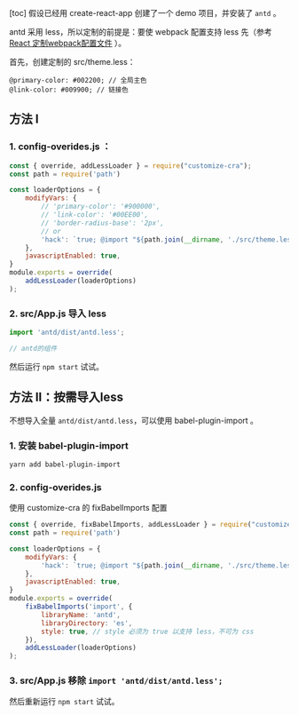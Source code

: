[toc]
假设已经用 create-react-app 创建了一个 demo 项目，并安装了 `antd` 。

antd 采用 less，所以定制的前提是：要使 webpack 配置支持 less 先（参考 [React 定制webpack配置文件](http://note.youdao.com/noteshare?id=a57adfa9f74ffeacefa4b91a4238c917) ）。

首先，创建定制的 src/theme.less：

```less
@primary-color: #002200; // 全局主色
@link-color: #009900; // 链接色
```

## 方法 I

### 1. config-overides.js ：

```javascript
const { override, addLessLoader } = require("customize-cra");
const path = require('path')

const loaderOptions = {
    modifyVars: {
        // 'primary-color': '#900000',
        // 'link-color': '#00EE00',
        // 'border-radius-base': '2px',
        // or
        'hack': `true; @import "${path.join(__dirname, './src/theme.less')}";`
    },
    javascriptEnabled: true,
}
module.exports = override(
    addLessLoader(loaderOptions)
);
```

### 2. src/App.js 导入 less

```javascript
import 'antd/dist/antd.less';

// antd的组件
```

然后运行 `npm start` 试试。

## 方法 II：按需导入less

不想导入全量 `antd/dist/antd.less`，可以使用 babel-plugin-import 。

### 1. 安装 babel-plugin-import

```bash
yarn add babel-plugin-import
```

### 2. config-overides.js

使用 customize-cra 的 fixBabelImports 配置

```javascript
const { override, fixBabelImports, addLessLoader } = require("customize-cra");
const path = require('path')

const loaderOptions = {
    modifyVars: {
        'hack': `true; @import "${path.join(__dirname, './src/theme.less')}";`
    },
    javascriptEnabled: true,
}
module.exports = override(
    fixBabelImports('import', {
        libraryName: 'antd',
        libraryDirectory: 'es',
        style: true, // style 必须为 true 以支持 less，不可为 css
    }),
    addLessLoader(loaderOptions)
);
```

### 3. src/App.js 移除 `import 'antd/dist/antd.less';`

然后重新运行 `npm start` 试试。
